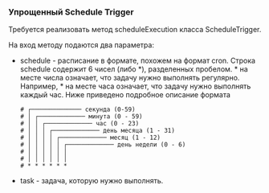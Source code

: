 ### Упрощенный Schedule Trigger

Требуется реализовать метод scheduleExecution класса ScheduleTrigger.

На вход методу подаются два параметра:

* schedule - расписание в формате, похожем на формат сron. Строка schedule содержит 6 чисел (либо *), разделенных пробелом. * на месте числа означает, что задачу нужно выполнять регулярно. Например, * на месте часа означает, что задачу нужно выполнять каждый час. Ниже приведено подробное описание формата
    ```
    # ┌────────────── секунда (0-59)
    # │ ┌───────────── минута (0 - 59)
    # │ │ ┌───────────── час (0 - 23)
    # │ │ │ ┌───────────── день месяца (1 - 31)
    # │ │ │ │ ┌───────────── месяц (1 - 12)
    # │ │ │ │ │ ┌───────────── день недели (0 - 6)
    # │ │ │ │ │ │
    # │ │ │ │ │ │
    # * * * * * *
    ```

* task - задача, которую нужно выполнять.
